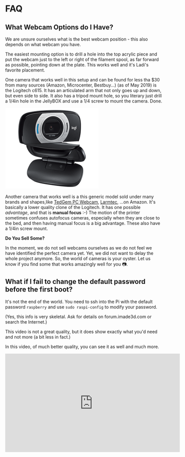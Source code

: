 # FAQ

## What Webcam Options do I Have?

We are unsure ourselves what is the best webcam position - this also depends on what webcam you have.

The easiest mounting option is to drill a hole into the top acrylic piece and put the webcam just to the left or right of the filament spool, as far forward as possible, pointing down at the plate. This works well and it's Ladi's favorite placement.

One camera that works well in this setup and can be found for less tha $30 from many sources (Amazon, Microcenter, Bestbuy...) (as of May 2019) is the Logitech c615. It has an articulated arm that not only goes up and down, but even side to side. It also has a tripod mount hole, so you literary just drill a 1/4in hole in the JellyBOX and use a 1/4 screw to mount the camera. Done.


![c615.png](assets/c615.png)

Another camera that works well is a this generic model sold under many brands and shapes,like [TedGem PC Webcam](https://www.amazon.com/TedGem-Streaming-Microphone-Widescreen-Conferencing/dp/B07R3KKBPD), [Larmtec](https://www.amazon.com/LARMTEK-Webcam-Computer-Conference-Calling/dp/B07P84DN2K/), ...on Amazon. It's basically a lower quality clone of the Logitech. It has one possible _advantage_, and that is **manual focus** :-) The motion of the printer sometimes confuses autofocus cameras, especially when they are close to the bed, and then having manual focus is a big advantage. These also have a 1/4in screw mount.

**Do You Sell Some?**

In the moment, we do not sell webcams ourselves as we do not feel we have identified the perfect camera yet. Yet, we did not want to delay the whole project anymore. So, the world of cameras is your oyster. Let us know if you find some that works amazingly well for you 📷.

## What if I fail to change the default password before the first boot?
It's not the end of the world. You need to ssh into the Pi with the default password `raspberry` and use `sudo raspi-config` to modify your password.

(Yes, this info is very skeletal. Ask for details on forum.imade3d.com or search the Internet.)

This video is not a great quality, but it does show exactly what you'd need and not more (a bit less in fact.)

In this video, of much better quality, you can see it as well and much more.

<iframe width="560" height="315" src="https://www.youtube.com/embed/MwsxO3ksxm4?start=334" frameborder="0" allow="accelerometer; autoplay; encrypted-media; gyroscope; picture-in-picture" allowfullscreen></iframe>
